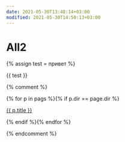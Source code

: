 ```yaml
---
date: 2021-05-30T13:48:14+03:00
modified: 2021-05-30T14:50:13+03:00
---
```


# All2

{% assign test = привет %}

{{ test }}


{% comment %}
<div id="navigation">
{% for p in pags %}{% if p.dir == page.dir %}
<p><a href="{{ p.url }}">{{ p.title }}</a> </p>
{% endif %}{% endfor %}
</div>

{% endcomment %}
